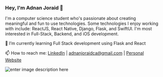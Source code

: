 ### Hey, I'm Adnan Joraid 👋

I'm a computer science student who's passionate about creating meaningful and fun to use technologies. Some technologies I enjoy working with include: ReactJS, React Native, Django, Flask, and SwiftUI. I'm most interested in Full-Stack, Backend, and iOS development.

🌱 I’m currently learning Full Stack development using Flask and React

📫 How to reach me: [LinkedIn](https://www.linkedin.com/in/adnan-joraid-9ab2a320b/) | adnanjoraidca@gmail.com | [Personal Website](https://www.adnanjoraid.com)


![enter image description here](https://github-readme-stats.vercel.app/api?username=adnanjoraid&&show_icons=true&title_color=ffffff&icon_color=bb2acf&text_color=daf7dc&bg_color=151515)
<!--
**AdnanJoraid/AdnanJoraid** is a ✨ _special_ ✨ repository because its `README.md` (this file) appears on your GitHub profile.

Here are some ideas to get you started:

- 🔭 I’m currently working on ...
- 🌱 I’m currently learning ...
- 👯 I’m looking to collaborate on ...
- 🤔 I’m looking for help with ...
- 💬 Ask me about ...
- 📫 How to reach me: ...
- 😄 Pronouns: ...
- ⚡ Fun fact: ...
-->
